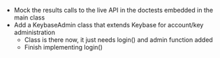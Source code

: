 * Mock the results calls to the live API in the doctests embedded in the main class
* Add a KeybaseAdmin class that extends Keybase for account/key administration
   * Class is there now, it just needs login() and admin function added
   * Finish implementing login()